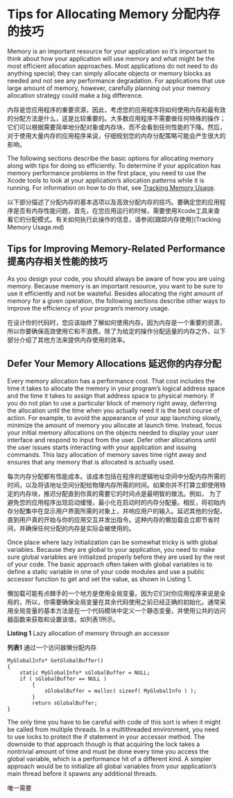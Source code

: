# Tips for Allocating Memory 分配内存的技巧
Memory is an important resource for your application so it’s important to think about how your application will use memory and what might be the most efficient allocation approaches. Most applications do not need to do anything special; they can simply allocate objects or memory blocks as needed and not see any performance degradation. For applications that use large amount of memory, however, carefully planning out your memory allocation strategy could make a big difference.

内存是您应用程序的重要资源，因此，考虑您的应用程序将如何使用内存和最有效的分配方法是什么，这是比较重要的。大多数应用程序不需要做任何特殊的操作；它们可以根据需要简单地分配对象或内存块，而不会看到任何性能的下降。然后，对于使用大量内存的应用程序来说，仔细规划您的内存分配策略可能会产生很大的影响。

The following sections describe the basic options for allocating memory along with tips for doing so efficiently. To determine if your application has memory performance problems in the first place, you need to use the Xcode tools to look at your application’s allocation patterns while it is running. For information on how to do that, see [Tracking Memory Usage](https://developer.apple.com/library/content/documentation/Performance/Conceptual/ManagingMemory/Articles/FindingPatterns.html#//apple_ref/doc/uid/20001882-CJBJFIDD).

以下部分描述了分配内存的基本选项以及高效分配内存的技巧。要确定您的应用程序是否有内存性能问题，首先，在您应用运行的时候，需要使用Xcode工具来查看它的分配模式。有关如何执行此操作的信息，请参阅[跟踪内存使用](Tracking Memory Usage.md)
## Tips for Improving Memory-Related Performance 提高内存相关性能的技巧
As you design your code, you should always be aware of how you are using memory. Because memory is an important resource, you want to be sure to use it efficiently and not be wasteful. Besides allocating the right amount of memory for a given operation, the following sections describe other ways to improve the efficiency of your program’s memory usage.

在设计你的代码时，您应该始终了解如何使用内存。因为内存是一个重要的资源，所以你要确保高效使用它和不浪费。除了为给定的操作分配适量的内存之外，以下部分介绍了其他方法来提供内存使用的效率。
## Defer Your Memory Allocations 延迟你的内存分配
Every memory allocation has a performance cost. That cost includes the time it takes to allocate the memory in your program’s logical address space and the time it takes to assign that address space to physical memory. If you do not plan to use a particular block of memory right away, deferring the allocation until the time when you actually need it is the best course of action. For example, to avoid the appearance of your app launching slowly, minimize the amount of memory you allocate at launch time. Instead, focus your initial memory allocations on the objects needed to display your user interface and respond to input from the user. Defer other allocations until the user issues starts interacting with your application and issuing commands. This lazy allocation of memory saves time right away and ensures that any memory that is allocated is actually used.

每次内存分配都有性能成本。该成本包括在程序的逻辑地址空间中分配内存所需的时间，以及将该地址空间分配给物理内存所需的时间。如果你并不打算立即使用特定的内存块，推迟分配直到你真的需要它的时间点是最明智的做法。例如， 为了避免您的应用程序出现启动缓慢，最小化在启动时的内存分配量。相反，将初始内存分配集中在显示用户界面所需的对象上，并响应用户的输入。延迟其他的分配，直到用户真的开始与你的应用交互并发出指令。这种内存的懒加载会立即节省时间，并确保任何分配的内存是实际会被使用的。

Once place where lazy initialization can be somewhat tricky is with global variables. Because they are global to your application, you need to make sure global variables are initialized properly before they are used by the rest of your code. The basic approach often taken with global variables is to define a static variable in one of your code modules and use a public accessor function to get and set the value, as shown in Listing 1.

懒加载可能有点棘手的一个地方是使用全局变量。因为它们对你应用程序来说是全局的，所以，你需要确保全局变量在其余代码使用之前已经正确的初始化。通常采用全局变量的基本方法是在一个代码模块中定义一个静态变量，并使用公共的访问器函数来获取和设置该值，如列表1所示。

**Listing 1**  Lazy allocation of memory through an accessor

**列表1** 通过一个访问器懒分配内存

```
MyGlobalInfo* GetGlobalBuffer()  
{
    static MyGlobalInfo* sGlobalBuffer = NULL;
    if ( sGlobalBuffer == NULL )
        {
            sGlobalBuffer = malloc( sizeof( MyGlobalInfo ) );
        }
        return sGlobalBuffer;
}
```
The only time you have to be careful with code of this sort is when it might be called from multiple threads. In a multithreaded environment, you need to use locks to protect the if statement in your accessor method. The downside to that approach though is that acquiring the lock takes a nontrivial amount of time and must be done every time you access the global variable, which is a performance hit of a different kind. A simpler approach would be to initialize all global variables from your application’s main thread before it spawns any additional threads.

唯一需要